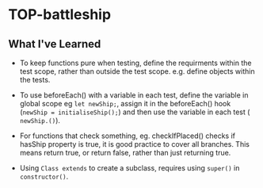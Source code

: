 # TOP-battleship

## What I've Learned

- To keep functions pure when testing, define the requirments within the test scope, rather than outside the test scope. e.g. define objects within the tests.

- To use beforeEach() with a variable in each test, define the variable in global scope eg `let newShip;`, assign it in the beforeEach() hook (`newShip = initialiseShip();`) and then use the variable in each test ( `newShip.()`).

- For functions that check something, eg. checkIfPlaced() checks if hasShip property is true, it is good practice to cover all branches. This means return true, or return false, rather than just returning true.

- Using `Class extends` to create a subclass, requires using `super()` in `constructor()`.
